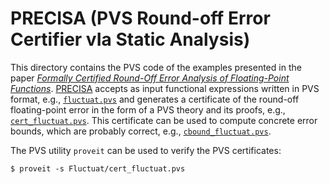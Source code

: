 PRECISA (PVS Round-off Error Certifier vIa Static Analysis)
==

This directory contains the PVS code of the examples presented in the paper  [_Formally Certified Round-Off Error Analysis of Floating-Point Functions_](https://shemesh.larc.nasa.gov/people/cam/publications/precisa-draft.pdf). [PRECISA](https://shemesh.larc.nasa.gov/fm/PRECISA) accepts as input functional expressions written in PVS format, e.g., [`fluctuat.pvs`](Fluctuat/fluctuat.pvs) and generates a certificate of the round-off floating-point error in the form of a PVS theory and its proofs, e.g., [`cert_fluctuat.pvs`](Fluctuat/cert_fluctuat.pvs). This certificate can be used to compute concrete error bounds, which are probably correct, e.g.,
[`cbound_fluctuat.pvs`](Fluctuat/cbound_fluctuat.pvs).

The PVS utility `proveit` can be used to verify the PVS certificates:

```
$ proveit -s Fluctuat/cert_fluctuat.pvs
```




